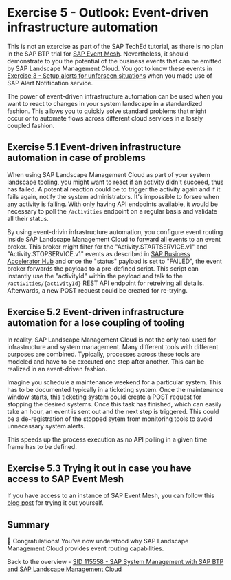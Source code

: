 # Exercise 5 - Outlook: Event-driven infrastructure automation

This is not an exercise as part of the SAP TechEd tutorial, as there is no plan in the SAP BTP trial for [SAP Event Mesh](https://discovery-center.cloud.sap/serviceCatalog/event-mesh?region=all). Nevertheless, it should demonstrate to you the potential of the business events that can be emitted by SAP Landscape Management Cloud. You got to know these events in [Exercise 3 - Setup alerts for unforseen situations](../ex3/README.md) when you made use of SAP Alert Notification service. 

The power of event-driven infrastructure automation can be used when you want to react to changes in your system landscape in a standardized fashion. This allows you to quickly solve standard problems that might occur or to automate flows across different cloud services in a losely coupled fashion.

## Exercise 5.1 Event-driven infrastructure automation in case of problems

When using SAP Landscape Management Cloud as part of your system landscape tooling, you might want to react if an activity didn't succeed, thus has failed. A potential reaction could be to trigger the activity again and if it fails again, notify the system administrators. It's impossible to forsee when any activity is failing. With only having API endpoints available, it would be necessary to poll the `/activities` endpoint on a regular basis and validate all their status.

By using event-drivin infrastructure automation, you configure event routing inside SAP Landscape Management Cloud to forward all events to an event broker. This broker might filter for the "Activity.STARTSERVICE.v1" and "Activity.STOPSERVICE.v1" events as described in [SAP Business Accelerator Hub](https://api.sap.com/event/OperationEvents/resource) and once the "status" payload is set to "FAILED", the event broker forwards the payload to a pre-defined script. This script can instantly use the "activityId" within the payload and talk to the `/activities/{activityId}` REST API endpoint for retreiving all details. Afterwards, a new POST request could be created for re-trying. 

## Exercise 5.2 Event-driven infrastructure automation for a lose coupling of tooling

In reality, SAP Landscape Management Cloud is not the only tool used for infrastructure and system management. Many different tools with different purposes are combined. Typically, processes across these tools are modeled and have to be executed one step after another. This can be realized in an event-driven fashion.

Imagine you schedule a maintenance weekend for a particular system. This has to be documented typically in a ticketing system. Once the maintenance window starts, this ticketing system could create a POST request for stopping the desired systems. Once this task has finished, which can easily take an hour, an event is sent out and the next step is triggered. This could be a de-registration of the stopped sytem from monitoring tools to avoid unnecessary system alerts. 

This speeds up the process execution as no API polling in a given time frame has to be defined.

## Exercise 5.3 Trying it out in case you have access to SAP Event Mesh

If you have access to an instance of SAP Event Mesh, you can follow this [blog post](https://blogs.sap.com/2023/07/10/sap-landscape-management-cloud-lama-cloud-event-routing-and-posting-to-ms-teams/) for trying it out yourself. 


## Summary

🎉 Congratulations! You've now understood why SAP Landscape Management Cloud provides event routing capabilities.

Back to the overview - [SID 115558 - SAP System Management with SAP BTP and SAP Landscape Management Cloud](../README.md)
